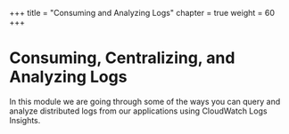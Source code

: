 +++
title = "Consuming and Analyzing Logs"
chapter = true
weight = 60
+++

# Consuming, Centralizing, and Analyzing Logs

In this module we are going through some of the ways you can query and analyze distributed logs from our applications using CloudWatch Logs Insights.